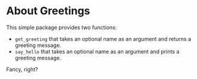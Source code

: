 # About Greetings
This simple package provides two functions:

 - `get_greeting` that takes an optional name as an argument and returns a greeting message.
 - `say_hello` that takes an optional name as an argument and prints a greeting message.

Fancy, right?